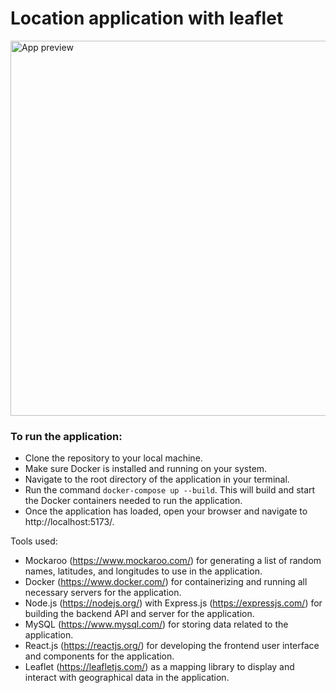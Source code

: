 # Location application with leaflet

<img src='https://upload.cc/i1/2023/03/28/5Hr41N.jpeg' alt='App preview' width='600px' />

### To run the application:

- Clone the repository to your local machine.
- Make sure Docker is installed and running on your system.
- Navigate to the root directory of the application in your terminal.
- Run the command `docker-compose up --build`. This will build and start the Docker containers needed to run the application.
- Once the application has loaded, open your browser and navigate to http://localhost:5173/.

Tools used:

- Mockaroo (https://www.mockaroo.com/) for generating a list of random names, latitudes, and longitudes to use in the application.
- Docker (https://www.docker.com/) for containerizing and running all necessary servers for the application.
- Node.js (https://nodejs.org/) with Express.js (https://expressjs.com/) for building the backend API and server for the application.
- MySQL (https://www.mysql.com/) for storing data related to the application.
- React.js (https://reactjs.org/) for developing the frontend user interface and components for the application.
- Leaflet (https://leafletjs.com/) as a mapping library to display and interact with geographical data in the application.
